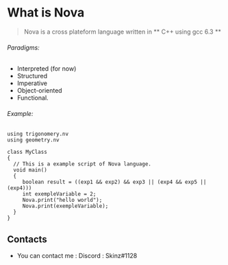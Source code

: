 
# What is Nova

> Nova is a cross plateform language
>  written in ** C++ using gcc 6.3  **
  
  ###### Paradigms:
  + Interpreted (for now)
  + Structured
  + Imperative
  + Object-oriented
  + Functional.

  ###### Example:

  ```
using trigonomery.nv
using geometry.nv

class MyClass
{
    // This is a example script of Nova language.
    void main()
    {
       boolean result = ((exp1 && exp2) && exp3 || (exp4 && exp5 || (exp4)))
       int exempleVariable = 2;
       Nova.print("hello world");
       Nova.print(exempleVariable);
    }
}
 ```

## Contacts

  * You can contact me : Discord : Skinz#1128
  
